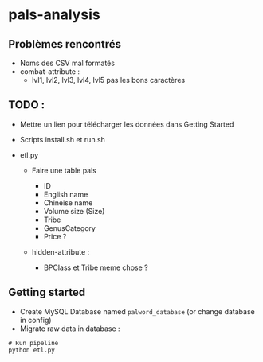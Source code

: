 # pals-analysis

## Problèmes rencontrés
- Noms des CSV mal formatés
- combat-attribute :
  - lvl1, lvl2, lvl3, lvl4, lvl5 pas les bons caractères


## TODO : 
- Mettre un lien pour télécharger les données dans Getting Started
- Scripts install.sh et run.sh
- etl.py

  - Faire une table pals
    - ID
    - English name
    - Chineise name
    - Volume size (Size)
    - Tribe
    - GenusCategory
    - Price ?

  - hidden-attribute :
    - BPClass et Tribe meme chose ?


## Getting started
- Create MySQL Database named `palword_database` (or change database in config)
- Migrate raw data in database :
```shell
# Run pipeline
python etl.py
```